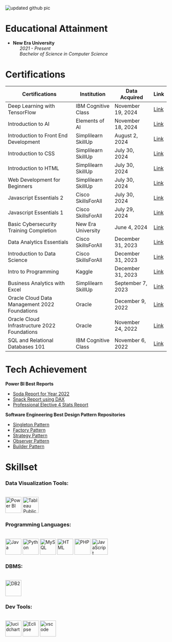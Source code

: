 ![updated github pic](https://github.com/user-attachments/assets/b3f10e45-5389-4741-a59a-18fb9ce11711)

# Educational Attainment
  - **New Era University**
  <br>&emsp;&ensp;_2021 - Present_
  <br>&emsp;&ensp;_Bachelor of Science in Computer Science_

# Certifications
<table align="center">
  <thead>
    <tr>
      <th>Certifications</th>
      <th>Institution</th>
      <th>Data Acquired</th>
      <th>Link</th>
    </tr>
  </thead>
  <tbody>
    <tr>
      <td>Deep Learning with TensorFlow</td>
      <td>IBM Cognitive Class</td>
      <td>November 19, 2024</td>
      <td><a href="https://drive.google.com/file/d/1mzGABEyvEobXnkZSYv3M8Taa1_m4Qn49/view?usp=sharing">Link</a></td>
    </tr>
    <tr>
      <td>Introduction to AI</td>
      <td>Elements of AI</td>
      <td>November 18, 2024</td>
      <td><a href="https://drive.google.com/file/d/1iZApHzcYGvtmu63cyCBNM5a0uL-miV2h/view?usp=sharing">Link</a></td>
    </tr>
    <tr>
      <td>Introduction to Front End Development</td>
      <td>Simplilearn SkillUp</td>
      <td>August 2, 2024</td>
      <td><a href="https://drive.google.com/file/d/1gq77oQk6GABlghiQMQxiCm3i9B75tpyF/view?usp=sharing">Link</a></td>
    </tr>
    <tr>
      <td>Introduction to CSS</td>
      <td>Simplilearn SkillUp</td>
      <td>July 30, 2024</td>
      <td><a href="https://drive.google.com/file/d/1ebuS64xFYehYCDRBDPXMeNNtGLyFICP3/view?usp=sharing">Link</a></td>
    </tr>
    <tr>
      <td>Introduction to HTML</td>
      <td>Simplilearn SkillUp</td>
      <td>July 30, 2024</td>
      <td><a href="https://drive.google.com/file/d/16pQsOqrVyCFbWX1bSPz6z_QrEySsOmOX/view?usp=sharing">Link</a></td>
    </tr>
    <tr>
      <td>Web Development for Beginners</td>
      <td>Simplilearn SkillUp</td>
      <td>July 30, 2024</td>
      <td><a href="https://drive.google.com/file/d/1pO7KKQTXexU5heYrg9XAVsv3daMphsAC/view?usp=sharing">Link</a></td>
    </tr>
    <tr>
      <td>Javascript Essentials 2</td>
      <td>Cisco SkillsForAll</td>
      <td>July 30, 2024</td>
     <td><a href="https://drive.google.com/file/d/1cpef4TZJ8vwvTGVigjk6vgSK6L59O1_B/view?usp=sharing">Link</a></td>
    </tr>
    <tr>
      <td>Javascript Essentials 1</td>
      <td>Cisco SkillsForAll</td>
      <td>July 29, 2024</td>
      <td><a href="https://drive.google.com/file/d/1y9TQQQyXz6NF9QCmhGkOE3ab3qZMEFIt/view?usp=sharing">Link</a></td>
    </tr>
    <tr>
      <td>Basic Cybersecurity Training Completion</td>
      <td>New Era University</td>
      <td>June 4, 2024</td>
      <td><a href="https://drive.google.com/file/d/1PQMy4d8_KDFV-fJflPpjsxUwjCpoNIaH/view?usp=sharing">Link</a></td>
    </tr>
    <tr>
      <td>Data Analytics Essentials</td>
      <td>Cisco SkillsForAll</td>
      <td>December 31, 2023</td>
      <td><a href="https://drive.google.com/file/d/1jLMzWmV62SDxqYxsgdARGrSAsDPGsKwo/view?usp=sharing">Link</a></td>
    </tr>
    <tr>
      <td>Introduction to Data Science</td>
      <td>Cisco SkillsForAll</td>
      <td>December 31, 2023</td>
      <td><a href="https://drive.google.com/file/d/1t3FhF6aOpTcDUiLmzCfOKPmHxdy5gTeH/view?usp=sharing">Link</a></td>
    </tr>
    <tr>
      <td>Intro to Programming</td>
      <td>Kaggle</td>
      <td>December 31, 2023</td>
      <td><a href="https://drive.google.com/file/d/1eHm16VzKPNWvtiWSEVCbxdL_FsThL-e8/view?usp=sharing">Link</a></td>
    </tr>
    <tr>
      <td>Business Analytics with Excel</td>
      <td>Simplilearn SkillUp</td>
      <td>September 7, 2023</td>
      <td><a href="https://drive.google.com/file/d/1NEyr_y_S8UmmOYWmgv9DaSfUwPgg2YG0/view?usp=sharing">Link</a></td>
    </tr>
    <tr>
      <td>Oracle Cloud Data Management 2022 Foundations</td>
      <td>Oracle</td>
      <td>December 9, 2022</td>
      <td><a href="https://drive.google.com/file/d/15-9DXy-ORJZP7E0jJ6wA7i0ofa_rn8kr/view?usp=sharing">Link</a></td>
    </tr>
    <tr>
      <td>Oracle Cloud Infrastructure 2022 Foundations</td>
      <td>Oracle</td>
      <td>November 24, 2022</td>
      <td><a href="https://drive.google.com/file/d/1Y7bGu13_bp7vs4Ux0IsbULSlr_OfrlFi/view?usp=sharing">Link</a></td>
    </tr>
    <tr>
      <td>SQL and Relational Databases 101</td>
      <td>IBM Cognitive Class</td>
      <td>November 6, 2022</td>
      <td><a href="https://drive.google.com/file/d/1iksKLxhSjfzHT014n0Em8Clehj2_BbSu/view?usp=sharing">Link</a></td>
    </tr>
  </tbody>
</table>

# Tech Achievement
**Power BI Best Reports**
- [Soda Report for Year 2022](https://app.powerbi.com/view?r=eyJrIjoiYTkxOTQ1NDgtMjFjOS00YWYyLWEyZWEtODA4Yzc1NjMyNTZjIiwidCI6IjI4ZGRjYjA2LTBiZDgtNDNkOS1hOTcyLWMyNDg5NjQ4MWM2NCIsImMiOjEwfQ%3D%3D)
- [Snack Report using DAX](https://app.powerbi.com/view?r=eyJrIjoiMWY2MTkzYjctYmQ0Mi00MmZiLWFjMDgtMGE2NzQ5ZGI1M2E2IiwidCI6IjI4ZGRjYjA2LTBiZDgtNDNkOS1hOTcyLWMyNDg5NjQ4MWM2NCIsImMiOjEwfQ%3D%3D)
- [Professional Elective 4 Stats Report](https://app.powerbi.com/view?r=eyJrIjoiNGZhNTAyYzMtNTk0Mi00ZmI1LWI4NzktZTI0ZTY0NjkzOTZhIiwidCI6IjI4ZGRjYjA2LTBiZDgtNDNkOS1hOTcyLWMyNDg5NjQ4MWM2NCIsImMiOjEwfQ%3D%3D)

**Software Engineering Best Design Pattern Repositories**
- [Singleton Pattern](https://github.com/Brylsmn/SingletonPattern)
- [Factory Pattern](https://github.com/Brylsmn/FactoryPattern)
- [Strategy Pattern](https://github.com/Brylsmn/StrategyPattern)
- [Observer Pattern](https://github.com/Brylsmn/ObserverPattern)
- [Builder Pattern](https://github.com/Brylsmn/BuilderPattern)

# Skillset
### Data Visualization Tools:
<br><img src=https://github.com/microsoft/PowerBI-Icons/blob/main/SVG/Power-BI.svg alt="Power BI" width="50" height="50">
<img src=https://cdn.worldvectorlogo.com/logos/tableau-software.svg alt="Tableau Public" width="50" height="50">
### Programming Languages:
<br><img src=https://www.vectorlogo.zone/logos/java/java-icon.svg alt="Java" width="50" height="50">
<img src=https://cdn.freebiesupply.com/logos/large/2x/python-5-logo-svg-vector.svg alt="Python" width="50" height="50">
<img src=https://cdn.freebiesupply.com/logos/large/2x/mysql-logo-svg-vector.svg alt="MySQL" width="50" height="50">
<img src=https://cdn.freebiesupply.com/logos/large/2x/html5-logo-svg-vector.svg alt="HTML" width="50" height="50">
<img src=https://www.php.net/images/logos/new-php-logo.svg alt="PHP" width="50" height="50">
<img src=https://cdn.worldvectorlogo.com/logos/logo-javascript.svg alt="JavaScript" width="50" height="50">
### DBMS:
<br><img src=https://upload.vectorlogo.zone/logos/ibm/images/266622c7-9e99-4609-82d0-f8633242d45f.svg alt="DB2" width="50" height="50">
### Dev Tools:
<br><img src=https://www.vectorlogo.zone/logos/lucidchart/lucidchart-icon.svg alt="lucidchart" width="50" height="50">
<img src=https://www.svgrepo.com/show/353685/eclipse-icon.svg alt="Eclipse" width="50" height="50">
<img src=https://www.svgrepo.com/show/452129/vs-code.svg alt="vscode" width="50" height="50">
